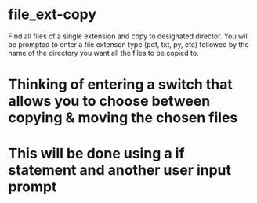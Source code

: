 # file_ext-copy
Find all files of a single extension and copy to designated director.
You will be prompted to enter a file extenson type (pdf, txt, py, etc) 
followed by the name of the directory you want all the files to be copied to.

# Thinking of entering a switch that allows you to choose between copying & moving the chosen files
# This will be done using a if statement and another user input prompt

